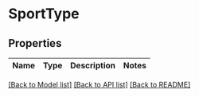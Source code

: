 # SportType


## Properties
Name | Type | Description | Notes
------------ | ------------- | ------------- | -------------


[[Back to Model list]](../../README.md#models) [[Back to API list]](../../README.md#api-endpoints) [[Back to README]](../../README.md)


